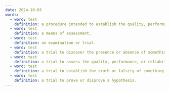 ```yaml
---
date: 2024-10-03
words:
  - word: test
    definition: a procedure intended to establish the quality, performance, or reliability of something, especially before it is put into general use.
  - word: test
    definition: a means of assessment.
  - word: test
    definition: an examination or trial.
  - word: test
    definition: a trial to discover the presence or absence of something.
  - word: test
    definition: a trial to assess the quality, performance, or reliability of something.
  - word: test
    definition: a trial to establish the truth or falsity of something.
  - word: test
    definition: a trial to prove or disprove a hypothesis.
---
```


